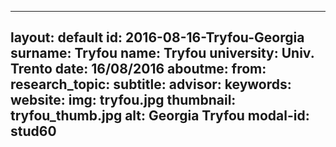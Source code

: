 ---
layout: default 
id: 2016-08-16-Tryfou-Georgia
surname: Tryfou
name: Tryfou
university: Univ. Trento
date: 16/08/2016
aboutme: 
from: 
research_topic: 
subtitle: 
advisor: 
keywords: 
website: 
img: tryfou.jpg
thumbnail: tryfou_thumb.jpg
alt: Georgia Tryfou
modal-id: stud60
------

